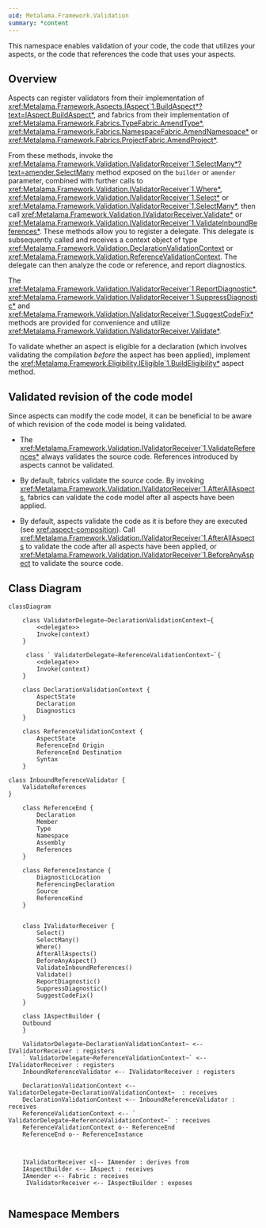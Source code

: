 ```yaml
---
uid: Metalama.Framework.Validation
summary: *content
---
```

This namespace enables validation of your code, the code that utilizes your aspects, or the code that references the code that uses your aspects.

## Overview

Aspects can register validators from their implementation of <xref:Metalama.Framework.Aspects.IAspect`1.BuildAspect*?text=IAspect.BuildAspect*>, and fabrics from their implementation of <xref:Metalama.Framework.Fabrics.TypeFabric.AmendType*>, <xref:Metalama.Framework.Fabrics.NamespaceFabric.AmendNamespace*> or <xref:Metalama.Framework.Fabrics.ProjectFabric.AmendProject*>.

From these methods, invoke the <xref:Metalama.Framework.Validation.IValidatorReceiver`1.SelectMany*?text=amender.SelectMany> method exposed on the `builder` or `amender` parameter, combined with further calls to <xref:Metalama.Framework.Validation.IValidatorReceiver`1.Where*>, <xref:Metalama.Framework.Validation.IValidatorReceiver`1.Select*> or <xref:Metalama.Framework.Validation.IValidatorReceiver`1.SelectMany*>, then call <xref:Metalama.Framework.Validation.IValidatorReceiver.Validate*> or <xref:Metalama.Framework.Validation.IValidatorReceiver`1.ValidateInboundReferences*>. These methods allow you to register a delegate. This delegate is subsequently called and receives a context object of type <xref:Metalama.Framework.Validation.DeclarationValidationContext> or <xref:Metalama.Framework.Validation.ReferenceValidationContext>. The delegate can then analyze the code or reference, and report diagnostics.

The <xref:Metalama.Framework.Validation.IValidatorReceiver`1.ReportDiagnostic*>, <xref:Metalama.Framework.Validation.IValidatorReceiver`1.SuppressDiagnostic*> and <xref:Metalama.Framework.Validation.IValidatorReceiver`1.SuggestCodeFix*> methods are provided for convenience and utilize <xref:Metalama.Framework.Validation.IValidatorReceiver.Validate*>.

To validate whether an aspect is eligible for a declaration (which involves validating the compilation _before_ the aspect has been applied), implement the <xref:Metalama.Framework.Eligibility.IEligible`1.BuildEligibility*> aspect method.

## Validated revision of the code model

Since aspects can modify the code model, it can be beneficial to be aware of which revision of the code model is being validated.

* The <xref:Metalama.Framework.Validation.IValidatorReceiver`1.ValidateReferences*> always validates the source code. References introduced by aspects cannot be validated.

* By default, fabrics validate the _source_ code. By invoking <xref:Metalama.Framework.Validation.IValidatorReceiver`1.AfterAllAspects>, fabrics can validate the code model after all aspects have been applied.

* By default, aspects validate the code as it is before they are executed (see <xref:aspect-composition>). Call <xref:Metalama.Framework.Validation.IValidatorReceiver`1.AfterAllAspects> to validate the code after all aspects have been applied, or <xref:Metalama.Framework.Validation.IValidatorReceiver`1.BeforeAnyAspect> to validate the source code.


## Class Diagram

```mermaid
classDiagram

    class ValidatorDelegate~DeclarationValidationContext~{
        <<delegate>>
        Invoke(context)
    }

     class ` ValidatorDelegate~ReferenceValidationContext~`{
        <<delegate>>
        Invoke(context)
    }

    class DeclarationValidationContext {
        AspectState
        Declaration
        Diagnostics
    }

    class ReferenceValidationContext {
        AspectState
        ReferenceEnd Origin
        ReferenceEnd Destination
        Syntax
    }

class InboundReferenceValidator {
    ValidateReferences
}

    class ReferenceEnd {
        Declaration
        Member
        Type
        Namespace
        Assembly
        References
    }

    class ReferenceInstance {
        DiagnosticLocation
        ReferencingDeclaration
        Source
        ReferenceKind
    }


    class IValidatorReceiver {
        Select()
        SelectMany()
        Where()
        AfterAllAspects()
        BeforeAnyAspect()
        ValidateInboundReferences()
        Validate()
        ReportDiagnostic()
        SuppressDiagnostic()
        SuggestCodeFix()
    }

    class IAspectBuilder {
    Outbound
    }

    ValidatorDelegate~DeclarationValidationContext~ <-- IValidatorReceiver : registers
    ` ValidatorDelegate~ReferenceValidationContext~` <-- IValidatorReceiver : registers
    InboundReferenceValidator <-- IValidatorReceiver : registers

    DeclarationValidationContext <-- ValidatorDelegate~DeclarationValidationContext~  : receives
    DeclarationValidationContext <-- InboundReferenceValidator : receives
    ReferenceValidationContext <-- ` ValidatorDelegate~ReferenceValidationContext~` : receives
    ReferenceValidationContext o-- ReferenceEnd
    ReferenceEnd o-- ReferenceInstance



    IValidatorReceiver <|-- IAmender : derives from
    IAspectBuilder <-- IAspect : receives
    IAmender <-- Fabric : receives
     IValidatorReceiver <-- IAspectBuilder : exposes


```

## Namespace Members
